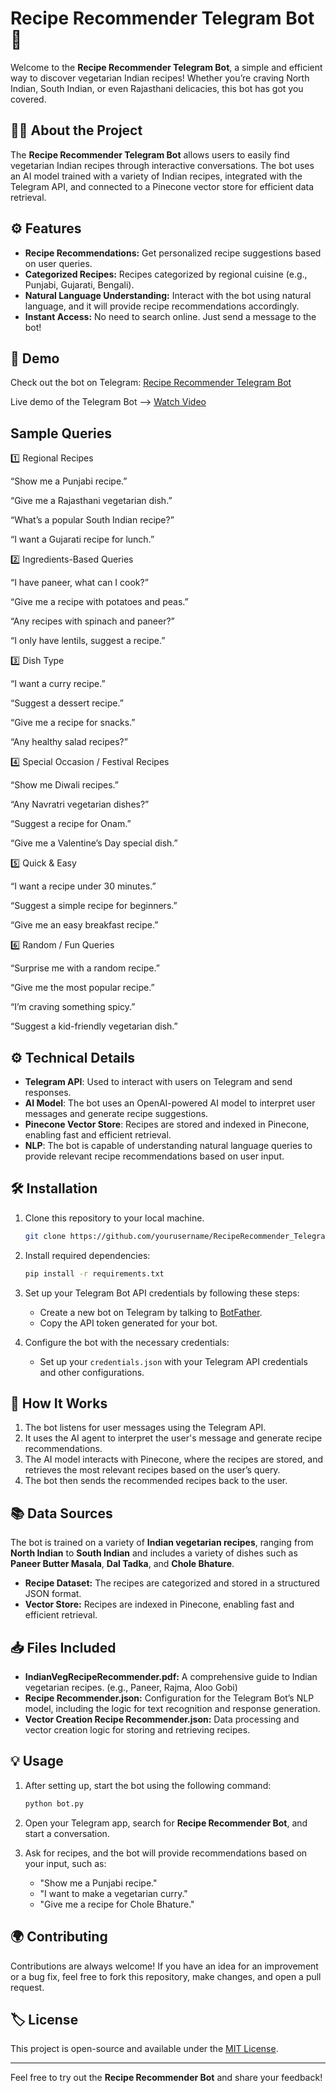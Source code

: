 
# Recipe Recommender Telegram Bot 🍲

Welcome to the **Recipe Recommender Telegram Bot**, a simple and efficient way to discover vegetarian Indian recipes! Whether you’re craving North Indian, South Indian, or even Rajasthani delicacies, this bot has got you covered.

## 🧑‍🍳 About the Project
The **Recipe Recommender Telegram Bot** allows users to easily find vegetarian Indian recipes through interactive conversations. The bot uses an AI model trained with a variety of Indian recipes, integrated with the Telegram API, and connected to a Pinecone vector store for efficient data retrieval.

## ⚙️ Features
- **Recipe Recommendations:** Get personalized recipe suggestions based on user queries.
- **Categorized Recipes:** Recipes categorized by regional cuisine (e.g., Punjabi, Gujarati, Bengali).
- **Natural Language Understanding:** Interact with the bot using natural language, and it will provide recipe recommendations accordingly.
- **Instant Access:** No need to search online. Just send a message to the bot!

## 🔗 Demo

Check out the bot on Telegram: [Recipe Recommender Telegram Bot](https://t.me/indianreciperecommender_bot)

Live demo of the Telegram Bot --> [Watch Video](https://youtu.be/TkDT7mtq2cc)

## Sample Queries

1️⃣ Regional Recipes

“Show me a Punjabi recipe.”

“Give me a Rajasthani vegetarian dish.”

“What’s a popular South Indian recipe?”

“I want a Gujarati recipe for lunch.”

2️⃣ Ingredients-Based Queries

“I have paneer, what can I cook?”

“Give me a recipe with potatoes and peas.”

“Any recipes with spinach and paneer?”

“I only have lentils, suggest a recipe.”

3️⃣ Dish Type

“I want a curry recipe.”

“Suggest a dessert recipe.”

“Give me a recipe for snacks.”

“Any healthy salad recipes?”

4️⃣ Special Occasion / Festival Recipes

“Show me Diwali recipes.”

“Any Navratri vegetarian dishes?”

“Suggest a recipe for Onam.”

“Give me a Valentine’s Day special dish.”

5️⃣ Quick & Easy

“I want a recipe under 30 minutes.”

“Suggest a simple recipe for beginners.”

“Give me an easy breakfast recipe.”

6️⃣ Random / Fun Queries

“Surprise me with a random recipe.”

“Give me the most popular recipe.”

“I’m craving something spicy.”

“Suggest a kid-friendly vegetarian dish.”

## ⚙️ Technical Details

- **Telegram API**: Used to interact with users on Telegram and send responses.
- **AI Model**: The bot uses an OpenAI-powered AI model to interpret user messages and generate recipe suggestions.
- **Pinecone Vector Store**: Recipes are stored and indexed in Pinecone, enabling fast and efficient retrieval.
- **NLP**: The bot is capable of understanding natural language queries to provide relevant recipe recommendations based on user input.



## 🛠️ Installation

1. Clone this repository to your local machine.
   ```bash
   git clone https://github.com/yourusername/RecipeRecommender_Telegram_Bot.git
   ```

2. Install required dependencies:
   ```bash
   pip install -r requirements.txt
   ```

3. Set up your Telegram Bot API credentials by following these steps:
   - Create a new bot on Telegram by talking to [BotFather](https://core.telegram.org/bots#botfather).
   - Copy the API token generated for your bot.

4. Configure the bot with the necessary credentials:
   - Set up your `credentials.json` with your Telegram API credentials and other configurations.

## 🧠 How It Works
1. The bot listens for user messages using the Telegram API.
2. It uses the AI agent to interpret the user's message and generate recipe recommendations.
3. The AI model interacts with Pinecone, where the recipes are stored, and retrieves the most relevant recipes based on the user’s query.
4. The bot then sends the recommended recipes back to the user.

## 📚 Data Sources
The bot is trained on a variety of **Indian vegetarian recipes**, ranging from **North Indian** to **South Indian** and includes a variety of dishes such as **Paneer Butter Masala**, **Dal Tadka**, and **Chole Bhature**.

- **Recipe Dataset:** The recipes are categorized and stored in a structured JSON format.
- **Vector Store:** Recipes are indexed in Pinecone, enabling fast and efficient retrieval.

## 📥 Files Included
- **IndianVegRecipeRecommender.pdf:** A comprehensive guide to Indian vegetarian recipes. (e.g., Paneer, Rajma, Aloo Gobi)
- **Recipe Recommender.json:** Configuration for the Telegram Bot’s NLP model, including the logic for text recognition and response generation.
- **Vector Creation Recipe Recommender.json:** Data processing and vector creation logic for storing and retrieving recipes.

## 💡 Usage
1. After setting up, start the bot using the following command:
   ```bash
   python bot.py
   ```

2. Open your Telegram app, search for **Recipe Recommender Bot**, and start a conversation.

3. Ask for recipes, and the bot will provide recommendations based on your input, such as:
   - "Show me a Punjabi recipe."
   - "I want to make a vegetarian curry."
   - "Give me a recipe for Chole Bhature."

## 🌍 Contributing
Contributions are always welcome! If you have an idea for an improvement or a bug fix, feel free to fork this repository, make changes, and open a pull request.

## 🏷️ License
This project is open-source and available under the [MIT License](LICENSE).

---

Feel free to try out the **Recipe Recommender Bot** and share your feedback!
